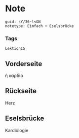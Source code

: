 # Note
```
guid: sY/36~l<&N
notetype: Einfach + Eselsbrücke
```

### Tags
```
Lektion15
```

## Vorderseite
ἡ καρδία

## Rückseite
Herz

## Eselsbrücke
Kardiologie
